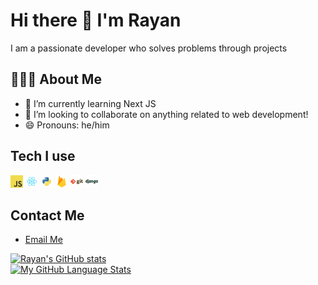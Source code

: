 # Hi there 👋 I'm Rayan

I am a passionate developer who solves problems through projects

## 👨🏻‍💻 About Me
- 🌱 I’m currently learning Next JS
- 👯 I’m looking to collaborate on anything related to web development!
- 😄 Pronouns: he/him

## Tech I use
<code><img height="20" src="https://raw.githubusercontent.com/github/explore/80688e429a7d4ef2fca1e82350fe8e3517d3494d/topics/javascript/javascript.png"></code>
<code><img height="20" src="https://raw.githubusercontent.com/github/explore/80688e429a7d4ef2fca1e82350fe8e3517d3494d/topics/react/react.png"></code>
<code><img height="20" src="https://raw.githubusercontent.com/github/explore/80688e429a7d4ef2fca1e82350fe8e3517d3494d/topics/python/python.png"></code>
<code><img height="20" src="https://raw.githubusercontent.com/github/explore/80688e429a7d4ef2fca1e82350fe8e3517d3494d/topics/firebase/firebase.png"></code>
<code><img height="20" src="https://raw.githubusercontent.com/github/explore/80688e429a7d4ef2fca1e82350fe8e3517d3494d/topics/git/git.png"></code>
<code><img height="20" src="https://raw.githubusercontent.com/github/explore/80688e429a7d4ef2fca1e82350fe8e3517d3494d/topics/django/django.png"></code>

## Contact Me
- <a href="mailto:rayan.quack.you@gmail.com">Email Me</a> 

[![Rayan's GitHub stats](https://github-readme-stats.vercel.app/api?username=rkazi103)](https://github.com/anuraghazra/github-readme-stats)<br>
[![My GitHub Language Stats](https://github-readme-stats.vercel.app/api/top-langs/?username=rkazi103&langs_count=5&theme=default)]()



<!--
**rkazi103/rkazi103** is a ✨ _special_ ✨ repository because its `README.md` (this file) appears on your GitHub profile.

Here are some ideas to get you started:

- 🔭 I’m currently working on ...
- 🌱 I’m currently learning ...
- 👯 I’m looking to collaborate on ...
- 🤔 I’m looking for help with ...
- 💬 Ask me about ...
- 📫 How to reach me: ...
- 😄 Pronouns: ...
- ⚡ Fun fact: ...
-->
